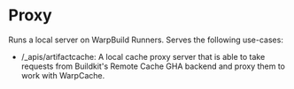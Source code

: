 # Proxy

Runs a local server on WarpBuild Runners. Serves the following use-cases:

- /\_apis/artifactcache: A local cache proxy server that is able to take requests from Buildkit's Remote Cache GHA backend and proxy them to work with WarpCache.
